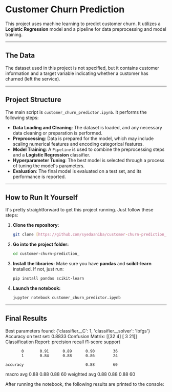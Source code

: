 # Customer Churn Prediction

This project uses machine learning to predict customer churn. It utilizes a **Logistic Regression** model and a pipeline for data preprocessing and model training.

---

## The Data

The dataset used in this project is not specified, but it contains customer information and a target variable indicating whether a customer has churned (left the service).

---

## Project Structure

The main script is `customer_churn_predictor.ipynb`. It performs the following steps:
- **Data Loading and Cleaning**: The dataset is loaded, and any necessary data cleaning or preparation is performed.
- **Preprocessing**: Data is prepared for the model, which may include scaling numerical features and encoding categorical features.
- **Model Training**: A `Pipeline` is used to combine the preprocessing steps and a **Logistic Regression** classifier.
- **Hyperparameter Tuning**: The best model is selected through a process of tuning the model's parameters.
- **Evaluation**: The final model is evaluated on a test set, and its performance is reported.

---

## How to Run It Yourself

It's pretty straightforward to get this project running. Just follow these steps:

1.  **Clone the repository:**
    ```bash
    git clone [https://github.com/syedaaniba/customer-churn-prediction_.git](https://github.com/syedaaniba/customer-churn-prediction_.git)
    ```

2.  **Go into the project folder:**
    ```bash
    cd customer-churn-prediction_
    ```

3.  **Install the libraries:** Make sure you have **pandas** and **scikit-learn** installed. If not, just run:
    ```bash
    pip install pandas scikit-learn
    ```

4.  **Launch the notebook:**
    ```bash
    jupyter notebook customer_churn_predictor.ipynb
    ```

---

## Final Results

Best parameters found:  {'classifier__C': 1, 'classifier__solver': 'lbfgs'}
Accuracy on test set: 0.8833
Confusion Matrix:
[[32  4]
 [ 3 21]]
Classification Report:
              precision    recall  f1-score   support

           0       0.91      0.89      0.90        36
           1       0.84      0.88      0.86        24

    accuracy                           0.88        60
   macro avg       0.88      0.88      0.88        60
weighted avg       0.88      0.88      0.88        60

After running the notebook, the following results are printed to the console:
